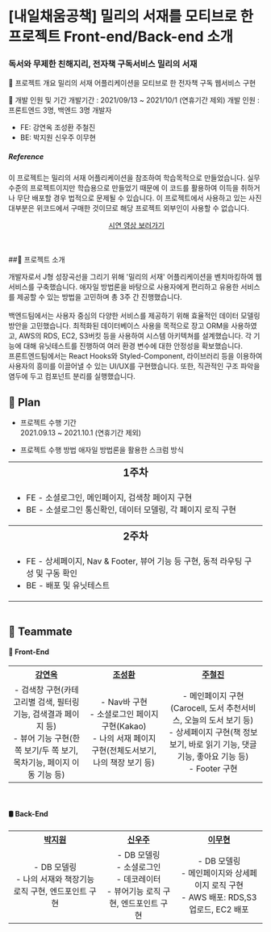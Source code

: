 # [내일채움공책] 밀리의 서재를 모티브로 한 프로젝트 Front-end/Back-end 소개
### 독서와 무제한 친해지리, 전자책 구독서비스 밀리의 서재

📒 프로젝트 개요
밀리의 서재 어플리케이션을 모티브로 한 전자책 구독 웹서비스 구현 

📒 개발 인원 및 기간
개발기간 : 2021/09/13 ~ 2021/10/1 (연휴기간 제외)
개발 인원 : 프론트엔드 3명, 백엔드 3명
개발자<br>

- FE: 강연옥 조성환 주철진 <br>
- BE: 박지원 신우주 이무현 <br>

##### Reference
이 프로젝트는 밀리의 서재 어플리케이션을 참조하여 학습목적으로 만들었습니다.
실무수준의 프로젝트이지만 학습용으로 만들었기 때문에 이 코드를 활용하여 이득을 취하거나 무단 배포할 경우 법적으로 문제될 수 있습니다.
이 프로젝트에서 사용하고 있는 사진 대부분은 위코드에서 구매한 것이므로 해당 프로젝트 외부인이 사용할 수 없습니다.


<div id=header align="center">
  <img src="">
  <a href="https://youtu.be/tThYy28aRaU">시연 영상 보러가기</a>
</div>

<br>
<br>

##📘 프로젝트 소개

개발자로서 J형 성장곡선을 그리기 위해 '밀리의 서재' 어플리케이션을 벤치마킹하여 웹서비스를 구축했습니다. 애자일 방법론을 바탕으로 사용자에게 편리하고 유용한 서비스를 제공할 수 있는 방법을 고민하며 총 3주 간 진행했습니다. <br><br>
백엔드팀에서는 사용자 중심의 다양한 서비스를 제공하기 위해 효율적인 데이터 모델링 방안을 고민했습니다. 최적화된 데이터베이스 사용을 목적으로 장고 ORM을 사용하였고, AWS의 RDS, EC2, S3버킷 등을 사용하여 시스템 아키텍쳐를 설계했습니다. 각 기능에 대해 유닛테스트를 진행하여 여러 환경 변수에 대한 안정성을 확보했습니다. <br>
프론트엔드팀에서는 React Hooks와 Styled-Component, 라이브러리 등을 이용하여 사용자의 흥미를 이끌어낼 수 있는 UI/UX를 구현했습니다. 또한, 직관적인 구조 파악을 염두에 두고 컴포넌트 분리를 실행했습니다.<br>


## 📅 Plan
* 프로젝트 수행 기간<br>
  2021.09.13 ~ 2021.10.1 (연휴기간 제외)

* 프로젝트 수행 방법
  애자일 방법론을 활용한 스크럼 방식 

<table style="text-align:center; margin:auto;">
  <tr>
    <th colspan="4" style="font-size:20px">1주차</th>
  </tr>
  <tr>
    <td colspan="4">
      <ul style="text-align:left">
        <li> FE - 소셜로그인, 메인페이지, 검색창 페이지 구현</li>
        <li> BE - 소셜로그인 통신확인, 데이터 모델링, 각 페이지 로직 구현</li>
      </ul>
    </td>
  </tr>
  <tr>
    <th colspan="4" style="font-size:20px">2주차</th>
  </tr>
  <tr>
    <td colspan="4">
      <ul style="text-align:left">
        <li> FE - 상세페이지, Nav & Footer, 뷰어 기능 등 구현, 동적 라우팅 구성 및 구동 확인</li>
        <li> BE - 배포 및 유닛테스트 </li>
      </ul>
    </td>
  </tr>
  </table>

<br>

## 📕 Teammate

<div id=teammate>
  <h4> 🎨 Front-End </h4>
  <table style="text-align:center;">
    <tr>
      <th><a href="https://github.com/janine-kang">강연옥</a></th>
      <th><a href="https://github.com/choseonghwan91">조성환</a></th>
      <th><a href="https://github.com/JUCHEOLJIN">주철진</a></th>
    </tr>
    <tr>
      <td>
        - 검색창 구현(카테고리별 검색, 필터링 기능, 검색결과 페이지 등)<br>
        - 뷰어 기능 구현(한 쪽 보기/두 쪽 보기, 목차기능, 페이지 이동 기능 등)
      </td>
      <td>
        - Nav바 구현<br>
        - 소셜로그인 페이지 구현(Kakao)<br>
        - 나의 서재 페이지 구현(전체도서보기, 나의 책장 보기 등)
      </td>
      <td>
        - 메인페이지 구현(Carocell, 도서 추천서비스, 오늘의 도서 보기 등)<br>
        - 상세페이지 구현(책 정보 보기, 바로 읽기 기능, 댓글 기능, 좋아요 기능 등)<br>
        - Footer 구현
      </td>
    </tr>
  </table>
  <br>
  <h4> 🛢 Back-End </h4>
  <table style="text-align:center;">
    <tr>
      <th><a href="https://github.com/jiwon5304">박지원</a></th>
      <th><a href="https://github.com/shinwooju">신우주</a></th>
      <th><a href="https://github.com/PeterLEEEEEE">이무현</a></th>
    </tr>
    <tr>
      <td>
        - DB 모델링<br>
        - 나의 서재와 책장기능 로직 구현, 엔드포인트 구현 <br>
      </td>
      <td>
        - DB 모델링<br>
        - 소셜로그인<br>
        - 데코레이터<br>
        - 뷰어기능 로직 구현, 엔드포인트 구현 
      </td>
      <td>
        - DB 모델링<br>
        - 메인페이지와 상세페이지 로직 구현<br>
        - AWS 배포: RDS,S3 업로드, EC2 배포
      </td>
    </tr>       
  </table>
  <br>
  
</div>
